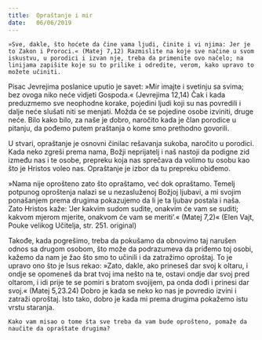 ```yaml
---
title:  Opraštanje i mir
date:   06/06/2019
---
```


`»Sve, dakle, što hoćete da čine vama ljudi, činite i vi njima: Jer je to Zakon i Proroci.« (Matej 7,12) Razmislite na koje sve načine u svom iskustvu, u porodici i izvan nje, treba da primenite ovo načelo; na linijama zapišite koje su to prilike i odredite, verom, kako upravo to možete učiniti.`

Pisac Jevrejima poslanice uputio je savet: »Mir imajte i svetinju sa svima; bez ovoga niko neće vidjeti Gospoda.« (Jevrejima 12,14) Čak i kada preduzmemo sve neophodne korake, pojedini ljudi koji su nas povredili i dalje neće slušati niti se menjati. Možda će se pojedine osobe izviniti, druge neće. Bilo kako bilo, za naše je dobro, naročito kada je član porodice u pitanju, da pođemo putem praštanja o kome smo prethodno govorili.

U stvari, opraštanje je osnovni činilac rešavanja sukoba, naročito u porodici. Kada neko zgreši prema nama, Božji neprijatelj i naš nastoji da podigne zid između nas i te osobe, prepreku koja nas sprečava da volimo tu osobu kao što je Hristos voleo nas. Opraštanje je izbor da tu prepreku obiđemo.

»Nama nije oprošteno zato što opraštamo, već dok opraštamo. Temelj potpunog oproštenja nalazi se u nezasluženoj Božjoj ljubavi, a mi svojim ponašanjem prema drugima pokazujemo da li je ta ljubav postala i naša. Zato Hristos kaže: ’Jer kakvim sudom sudite, onakvim će vam se suditi; kakvom mjerom mjerite, onakvom će vam se meriti’.« (Matej 7,2)« (Elen Vajt, Pouke velikog Učitelja, str. 251. original)

Takođe, kada pogrešimo, treba da pokušamo da obnovimo taj narušen odnos sa drugom osobom, što može da podrazumeva da priđemo toj osobi, kažemo da nam je žao što smo to učinili i da zatražimo oproštaj. To je upravo ono što je Isus rekao: »Zato, dakle, ako prineseš dar svoj k oltaru, i ondje se opomeneš da brat tvoj ima nešto na te, ostavi ondje dar svoj pred oltarom, i idi prije te se pomiri s bratom svojijem, pa onda dođi i prinesi dar svoj.« (Matej 5,23.24) Dobro je kada se neko ko nas je povredio izvini i zatraži oproštaj. Isto tako, dobro je kada mi prema drugima pokažemo istu vrstu staranja.

`Kako vam misao o tome šta sve treba da vam bude oprošteno, pomaže da naučite da opraštate drugima? `
